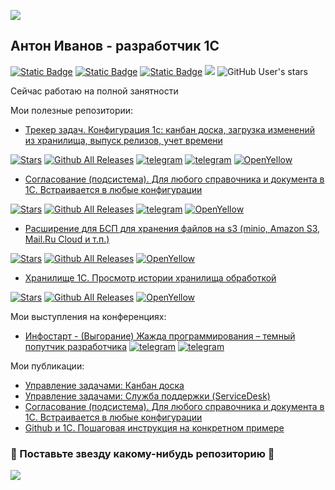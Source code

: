 ﻿<p><img src="https://capsule-render.vercel.app/api?type=waving&color=gradient&height=120&section=header"/></p>


<h2 align="left">Антон Иванов - разработчик 1С</h2>

[![Static Badge](https://img.shields.io/badge/Telegram-channel-blue)](https://github.com/BlizD)
[![Static Badge](https://img.shields.io/badge/Infostart-profile-blue)](https://infostart.ru/profile/265032)
[![Static Badge](https://img.shields.io/badge/LinkedIn-profile-blue)](https://www.linkedin.com/in/iabBliz/)
![](https://komarev.com/ghpvc/?username=BlizD&color=blue) 
![GitHub User's stars](https://img.shields.io/github/stars/BlizD?style=flat)


Сейчас работаю на полной занятности


Мои полезные репозитории:
 * [Трекер задач. Конфигурация 1с: канбан доска, загрузка изменений из хранилища, выпуск релизов, учет времени](https://github.com/BlizD/Tasks)

[![Stars](https://img.shields.io/github/stars/BlizD/Tasks.svg?label=Github%20%E2%98%85&a)](https://github.com/BlizD/Tasks/stargazers)
[![Github All Releases](https://img.shields.io/github/downloads/BlizD/Tasks/total.svg)]() 
[![telegram](https://img.shields.io/badge/telegram-channal-green.svg)](https://t.me/tasksm)
[![telegram](https://img.shields.io/badge/telegram-chat-green.svg)](https://t.me/joinchat/KbD_hhM1tJGb3B3gz6QIvA)
[![OpenYellow](https://img.shields.io/endpoint?url=https://openyellow.org/data/badges/2/68359534.json)](https://openyellow.org/grid?data=top&repo=68359534)
 * [Согласование (подсистема). Для любого справочника и документа в 1С. Встраивается в любые конфигурации](https://github.com/BlizD/BPS)

[![Stars](https://img.shields.io/github/stars/BlizD/BPS.svg?label=Github%20%E2%98%85&a)](https://github.com/BlizD/BPS/stargazers)
[![Github All Releases](https://img.shields.io/github/downloads/BlizD/BPS/total.svg)](https://github.com/BlizD/BPS/releases)
[![telegram](https://img.shields.io/badge/telegram-channal-green.svg)](https://t.me/mebps)
[![OpenYellow](https://img.shields.io/endpoint?url=https://openyellow.org/data/badges/1/59638035.json)](https://openyellow.org/grid?data=top&repo=59638035)

* [Расширение для БСП для хранения файлов на s3 (minio, Amazon S3, Mail.Ru Cloud и т.п.)](https://github.com/BlizD/S3_SSL)

[![Stars](https://img.shields.io/github/stars/BlizD/S3_SSL.svg?label=Github%20%E2%98%85&a)](https://github.com/BlizD/S3_SSL/stargazers)
[![Github All Releases](https://img.shields.io/github/downloads/BlizD/S3_SSL/total.svg)]() 
[![OpenYellow](https://img.shields.io/endpoint?url=https://openyellow.org/data/badges/2/387114027.json)](https://openyellow.org/grid?data=top&repo=387114027)
* [Хранилище 1С. Просмотр истории хранилища обработкой](https://github.com/BlizD/HistoryStorage)

[![Stars](https://img.shields.io/github/stars/BlizD/HistoryStorage.svg?label=Github%20%E2%98%85&a)](https://github.com/BlizD/HistoryStorageL/stargazers)
[![Github All Releases](https://img.shields.io/github/downloads/BlizD/HistoryStorage/total.svg)]() 
[![OpenYellow](https://img.shields.io/endpoint?url=https://openyellow.org/data/badges/1/113544369.json)](https://openyellow.org/grid?data=top&repo=113544369)


Мои выступления на конференциях:
 * [Инфостарт - (Выгорание) Жажда программирования – темный попутчик разработчика](https://infostart.ru/public/2231330/)
[![telegram](https://img.shields.io/badge/telegram-channal-green.svg)](https://t.me/dark_companions)
[![telegram](https://img.shields.io/badge/telegram-chat-green.svg)](https://t.me/dark_companion)

Мои публикации:
* [Управление задачами: Канбан доска](https://infostart.ru/public/552480/)
* [Управление задачами: Служба поддержки (ServiceDesk)](https://infostart.ru/public/788003/)
* [Согласование (подсистема). Для любого справочника и документа в 1С. Встраивается в любые конфигурации](https://infostart.ru/public/544937/)
* [Github и 1С. Пошаговая инструкция на конкретном примере](https://infostart.ru/public/691382/)
    
<h3 align="left">🫶 Поставьте звезду какому-нибудь репозиторию 🫶</h3>

<p align="left">
  <img src="https://capsule-render.vercel.app/api?type=waving&color=gradient&height=120&section=footer"/>
</p>

